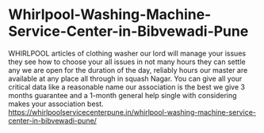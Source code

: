 # Whirlpool-Washing-Machine-Service-Center-in-Bibvewadi-Pune
 WHIRLPOOL articles of clothing washer our lord will manage your issues they see how to choose your all issues in not many hours they can settle any we are open for the duration of the day, reliably hours our master are available at any place all through in squash Nagar. You can give all your critical data like a reasonable name our association is the best we give 3 months guarantee and a 1-month general help single with considering makes your association best. https://whirlpoolservicecenterpune.in/whirlpool-washing-machine-service-center-in-bibvewadi-pune/

